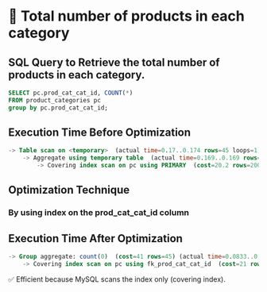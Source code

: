 # 🔢 Total number of products in each category
## SQL Query to Retrieve the total number of products in each category.

```sql
SELECT pc.prod_cat_cat_id, COUNT(*)
FROM product_categories pc
group by pc.prod_cat_cat_id;
```

## Execution Time Before Optimization
```sql
-> Table scan on <temporary>  (actual time=0.17..0.174 rows=45 loops=1)
    -> Aggregate using temporary table  (actual time=0.169..0.169 rows=45 loops=1)
        -> Covering index scan on pc using PRIMARY  (cost=20.2 rows=200) (actual time=0.0554..0.0793 rows=200 loops=1)
```

## Optimization Technique
### By using index on the prod_cat_cat_id column 


## Execution Time After Optimization

```sql
-> Group aggregate: count(0)  (cost=41 rows=45) (actual time=0.0833..0.141 rows=45 loops=1)
    -> Covering index scan on pc using fk_prod_cat_cat_id  (cost=21 rows=200) (actual time=0.0743..0.113 rows=200 loops=1)
```
✅ Efficient because MySQL scans the index only (covering index).
